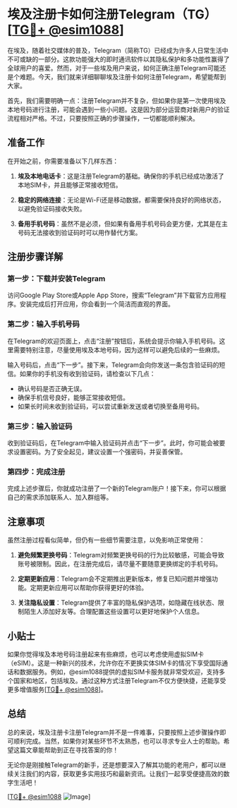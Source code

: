 # 埃及注册卡如何注册Telegram（TG）[[TG💪+ @esim1088](https://t.me/s/esim1088)]

在埃及，随着社交媒体的普及，Telegram（简称TG）已经成为许多人日常生活中不可或缺的一部分。这款功能强大的即时通讯软件以其隐私保护和多功能性赢得了全球用户的喜爱。然而，对于一些埃及用户来说，如何正确注册Telegram可能还是个难题。今天，我们就来详细聊聊埃及注册卡如何注册Telegram，希望能帮到大家。

首先，我们需要明确一点：注册Telegram并不复杂，但如果你是第一次使用埃及本地号码进行注册，可能会遇到一些小问题。这是因为部分运营商对新用户的验证流程相对严格。不过，只要按照正确的步骤操作，一切都能顺利解决。

## 准备工作

在开始之前，你需要准备以下几样东西：

1. **埃及本地电话卡**：这是注册Telegram的基础。确保你的手机已经成功激活了本地SIM卡，并且能够正常接收短信。
   
2. **稳定的网络连接**：无论是Wi-Fi还是移动数据，都需要保持良好的网络状态，以避免验证码接收失败。

3. **备用手机号码**：虽然不是必须，但如果有备用手机号码会更方便，尤其是在主号码无法接收到验证码时可以用作替代方案。

## 注册步骤详解

### 第一步：下载并安装Telegram

访问Google Play Store或Apple App Store，搜索“Telegram”并下载官方应用程序。安装完成后打开应用，你会看到一个简洁而直观的界面。

### 第二步：输入手机号码

在Telegram的欢迎页面上，点击“注册”按钮后，系统会提示你输入手机号码。这里需要特别注意，尽量使用埃及本地号码，因为这样可以避免后续的一些麻烦。

输入号码后，点击“下一步”。接下来，Telegram会向你发送一条包含验证码的短信。如果你的手机没有收到验证码，请检查以下几点：

- 确认号码是否正确无误。
- 确保手机信号良好，能够正常接收短信。
- 如果长时间未收到验证码，可以尝试重新发送或者切换至备用号码。

### 第三步：输入验证码

收到验证码后，在Telegram中输入验证码并点击“下一步”。此时，你可能会被要求设置密码。为了安全起见，建议设置一个强密码，并妥善保管。

### 第四步：完成注册

完成上述步骤后，你就成功注册了一个新的Telegram账户！接下来，你可以根据自己的需求添加联系人、加入群组等。

## 注意事项

虽然注册过程看似简单，但仍有一些细节需要注意，以免影响正常使用：

1. **避免频繁更换号码**：Telegram对频繁更换号码的行为比较敏感，可能会导致账号被限制。因此，在注册完成后，请尽量不要随意更换绑定的手机号码。

2. **定期更新应用**：Telegram会不定期推出更新版本，修复已知问题并增强功能。定期更新应用可以帮助你获得更好的体验。

3. **关注隐私设置**：Telegram提供了丰富的隐私保护选项，如隐藏在线状态、限制陌生人添加好友等。合理配置这些设置可以更好地保护个人信息。

## 小贴士

如果你觉得埃及本地号码注册起来有些麻烦，也可以考虑使用虚拟SIM卡（eSIM）。这是一种新兴的技术，允许你在不更换实体SIM卡的情况下享受国际通话和数据服务。例如，@esim1088提供的虚拟SIM卡服务就非常受欢迎，支持多个国家和地区，包括埃及。通过这种方式注册Telegram不仅方便快捷，还能享受更多增值服务[[TG💪+ @esim1088](https://t.me/s/esim1088)]。

## 总结

总的来说，埃及注册卡注册Telegram并不是一件难事，只要按照上述步骤操作即可顺利完成。当然，如果你对某些环节不太熟悉，也可以寻求专业人士的帮助。希望这篇文章能帮助到正在寻找答案的你！

无论你是刚接触Telegram的新手，还是想要深入了解其功能的老用户，都可以继续关注我们的内容，获取更多实用技巧和最新资讯。让我们一起享受便捷高效的数字生活吧！

[[TG💪+ @esim1088](https://t.me/s/esim1088) ![Image](https://i.postimg.cc/4NQfJmqS/Snipaste-2025-05-13-00-14-12.png)]